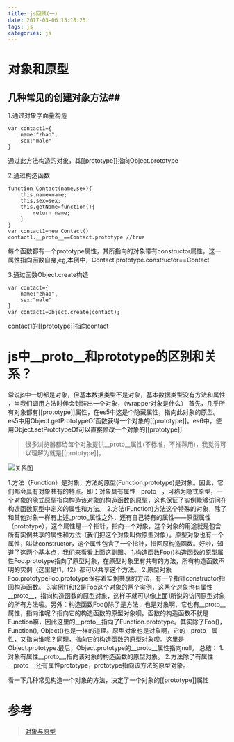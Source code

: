 ```yaml
---
title: js回顾(一)
date: 2017-03-06 15:18:25
tags: js
categories: js
---
```


# 对象和原型 #
## 几种常见的创建对象方法##
1.通过对象字面量构造

    var contact1={
        name:"zhao",
        sex:"male"
    }

通过此方法构造的对象，其[[prototype]]指向Object.prototype

2.通过构造函数

    function Contact(name,sex){
        this.name=name;
        this.sex=sex;
        this.getName=function(){
            return name;
        }
    }
    var contact1=new Contact()
    contact1.__proto__==Contact.prototype //true

每个函数都有一个prototype属性，其所指向的对象带有constructor属性，这一属性指向函数自身,eg,本例中，Contact.prototype.constructor==Contact

3.通过函数Object.create构造

    var contact={
        name:"zhao",
        sex:"male"
    }
    var contact1=Object.create(contact);

contact1的[[prototype]]指向contact


# js中__proto__和prototype的区别和关系？ #
常说js中一切都是对象，但基本数据类型不是对象，基本数据类型没有方法和属性 ，当我们调用方法时候会封装出一个对象，（wrapper对象是什么）
首先，几乎所有对象都有[[prototype]]属性，在es5中这是个隐藏属性，指向此对象的原型。es5中用Object.getPrototypeOf函数获得一个对象的[[prototype]]。es6中，使用Object.setPrototypeOf可以直接修改一个对象的[[prototype]]
>很多浏览器都给每个对象提供__proto__属性(不标准，不推荐用)，我觉得可以理解为就是[[prototype]]，

![关系图](http://i.imgur.com/0G4COrD.png)

1.方法（Function）是对象，方法的原型(Function.prototype)是对象。因此，它们都会具有对象共有的特点。即：对象具有属性__proto__，可称为隐式原型，一个对象的隐式原型指向构造该对象的构造函数的原型，这也保证了实例能够访问在构造函数原型中定义的属性和方法。
2.方法(Function)方法这个特殊的对象，除了和其他对象一样有上述_proto_属性之外，还有自己特有的属性——原型属性（prototype），这个属性是一个指针，指向一个对象，这个对象的用途就是包含所有实例共享的属性和方法（我们把这个对象叫做原型对象）。原型对象也有一个属性，叫做constructor，这个属性包含了一个指针，指回原构造函数。好啦，知道了这两个基本点，我们来看看上面这副图。
1.构造函数Foo()构造函数的原型属性Foo.prototype指向了原型对象，在原型对象里有共有的方法，所有构造函数声明的实例（这里是f1，f2）都可以共享这个方法。
2.原型对象Foo.prototypeFoo.prototype保存着实例共享的方法，有一个指针constructor指回构造函数。
3.实例f1和f2是Foo这个对象的两个实例，这两个对象也有属性__proto__，指向构造函数的原型对象，这样子就可以像上面1所说的访问原型对象的所有方法啦。另外：构造函数Foo()除了是方法，也是对象啊，它也有__proto__属性，指向谁呢？指向它的构造函数的原型对象呗。函数的构造函数不就是Function嘛，因此这里的__proto__指向了Function.prototype。其实除了Foo()，Function(), Object()也是一样的道理。原型对象也是对象啊，它的__proto__属性，又指向谁呢？同理，指向它的构造函数的原型对象呗。这里是Object.prototype.最后，Object.prototype的__proto__属性指向null。
总结：
1.对象有属性__proto__,指向该对象的构造函数的原型对象。
2.方法除了有属性__proto__,还有属性prototype，prototype指向该方法的原型对象。

看一下几种常见构造一个对象的方法，决定了一个对象的[[prototype]]属性

# 参考 #
>[对象与原型](http://blog.csdn.net/u010425776/article/details/53617292)